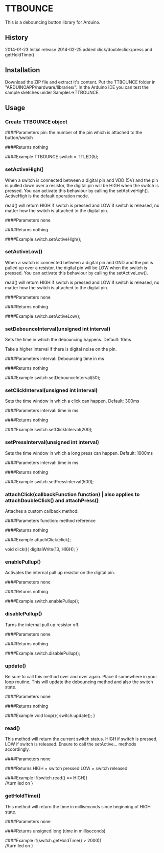 # TTBOUNCE

This is a debouncing button library for Arduino.

## History
2014-01-23 Initial release
2014-02-25 added click/doubleclick/press and getHoldTime()

## Installation
Download the ZIP file and extract it's content. Put the TTBOUNCE folder in "ARDUINOAPP/hardware/libraries/".
In the Arduino IDE you can test the sample sketches under Samples->TTBOUNCE.

## Usage
### Create TTBOUNCE object

####Parameters
pin: the number of the pin which is attached to the button/switch

####Returns
nothing

####Example
TTBOUNCE switch = TTLED(5);


### setActiveHigh()
When a switch is connected between a digital pin and VDD (5V) and the pin is pulled down over a resistor, the digital pin will be HIGH when the switch is pressed.
You can activate this behaviour by calling the setActiveHigh(). ActiveHigh is the default operation mode.

read() will return HIGH if switch is pressed and LOW if switch is released, no matter how the switch is attached to the digital pin.

####Parameters
none

####Returns
nothing

####Example
switch.setActiveHigh();


### setActiveLow()
When a switch is connected between a digital pin and GND and the pin is pulled up over a resistor, the digital pin will be LOW when the switch is pressed.
You can activate this behaviour by calling the setActiveLow().

read() will return HIGH if switch is pressed and LOW if switch is released, no matter how the switch is attached to the digital pin.

####Parameters
none

####Returns
nothing

####Example
switch.setActiveLow();


### setDebounceInterval(unsigned int interval)
Sets the time in which the debouncing happens. Default: 10ms

Take a higher interval if there is digital noise on the pin.

####Parameters
interval: Debouncing time in ms

####Returns
nothing

####Example
switch.setDebounceInterval(50);


### setClickInterval(unsigned int interval)
Sets the time window in which a click can happen. Default: 300ms

####Parameters
interval: time in ms

####Returns
nothing

####Example
switch.setClickInterval(200);


### setPressInterval(unsigned int interval)
Sets the time window in which a long press can happen. Default: 1000ms

####Parameters
interval: time in ms

####Returns
nothing

####Example
switch.setPressInterval(500);


### attachClick(callbackFunction function) | also applies to attachDoubleClick() and attachPress()
Attaches a custom callback method.

####Parameters
function: method reference

####Returns
nothing

####Example
attachClick(click);

void click(){
	digitalWrite(13, HIGH);
}

### enablePullup()
Activates the internal pull up resistor on the digital pin.

####Parameters
none

####Returns
nothing

####Example
switch.enablePullup();


### disablePullup()
Turns the internal pull up resistor off.

####Parameters
none

####Returns
nothing

####Example
switch.disablePullup();


### update()
Be sure to call this method over and over again. Place it somewhere in your loop routine. This will update the debouncing method and also the switch state.

####Parameters
none

####Returns
nothing

####Example
void loop(){
	switch.update();
}


### read()
This method will return the current switch status. HIGH if switch is pressed, LOW if switch is released.
Ensure to call the setActive... methods accordingly.

####Parameters
none

####Returns
HIGH = switch pressed
LOW = switch released

####Example
if(switch.read() == HIGH){	
	//turn led on
}


### getHoldTime()
This method will return the time in milliseconds since beginning of HIGH state.

####Parameters
none

####Returns
unsigned long (time in milliseconds)

####Example
if(switch.getHoldTime() > 2000){	
	//turn led on
}